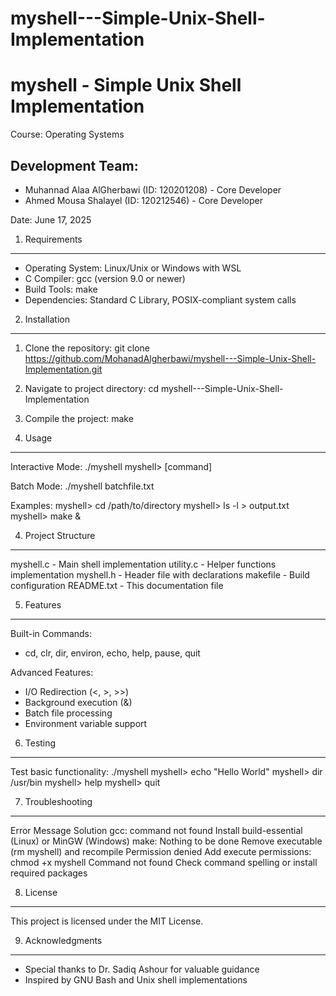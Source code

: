 # myshell---Simple-Unix-Shell-Implementation

myshell - Simple Unix Shell Implementation
=========================================

Course: Operating Systems

Development Team:
-----------------
- Muhannad Alaa AlGherbawi (ID: 120201208) - Core Developer
- Ahmed Mousa Shalayel (ID: 120212546) - Core Developer

Date: June 17, 2025

1. Requirements
---------------
- Operating System: Linux/Unix or Windows with WSL
- C Compiler: gcc (version 9.0 or newer)
- Build Tools: make
- Dependencies: Standard C Library, POSIX-compliant system calls

2. Installation
---------------
1. Clone the repository:
   git clone https://github.com/MohanadAlgherbawi/myshell---Simple-Unix-Shell-Implementation.git
2. Navigate to project directory:
   cd myshell---Simple-Unix-Shell-Implementation
3. Compile the project:
   make

3. Usage
--------
Interactive Mode:
./myshell
myshell> [command]

Batch Mode:
./myshell batchfile.txt

Examples:
myshell> cd /path/to/directory
myshell> ls -l > output.txt
myshell> make &

4. Project Structure
--------------------
myshell.c    - Main shell implementation
utility.c    - Helper functions implementation
myshell.h    - Header file with declarations
makefile     - Build configuration
README.txt   - This documentation file

5. Features
-----------
Built-in Commands:
- cd, clr, dir, environ, echo, help, pause, quit

Advanced Features:
- I/O Redirection (<, >, >>)
- Background execution (&)
- Batch file processing
- Environment variable support

6. Testing
----------
Test basic functionality:
./myshell
myshell> echo "Hello World"
myshell> dir /usr/bin
myshell> help
myshell> quit

7. Troubleshooting
-----------------
Error Message               Solution
gcc: command not found      Install build-essential (Linux) or MinGW (Windows)
make: Nothing to be done    Remove executable (rm myshell) and recompile
Permission denied           Add execute permissions: chmod +x myshell
Command not found           Check command spelling or install required packages

8. License
----------
This project is licensed under the MIT License.

9. Acknowledgments
-----------------
- Special thanks to Dr. Sadiq Ashour for valuable guidance
- Inspired by GNU Bash and Unix shell implementations
